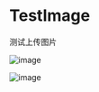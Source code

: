 # TestImage
测试上传图片

![image](https://github.com/liuhongjun719/TestImage/blob/master/Images/1.png)

![image](https://github.com/liuhongjun719/TestImage/blob/master/TestImage/screenshots//2.png)



